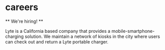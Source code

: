 # careers

** We're hiring! **

Lyte is a California based company that provides a mobile-smartphone-charging solution. We maintain a network of kiosks in the city where users can check out and return a Lyte portable charger.



